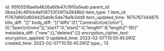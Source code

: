 id: 95f05516aefa4626a60b47c1910a5eab
parent_id: 0bea24c491cb4ef08733f34f7a2848b0
item_type: 1
item_id: f1767d892d604425ab9c5de78a1b3dd9
item_updated_time: 1675767344875
title_diff: "[]"
body_diff: "[{\"diffs\":[[1,\"Camera\\\n\\\nL\\\n\\\n\"],[0,\"Spex\\\n\\\nmo\"]],\"start1\":0,\"start2\":0,\"length1\":8,\"length2\":19}]"
metadata_diff: {"new":{},"deleted":[]}
encryption_cipher_text: 
encryption_applied: 0
updated_time: 2023-02-07T10:55:45.091Z
created_time: 2023-02-07T10:55:45.091Z
type_: 13